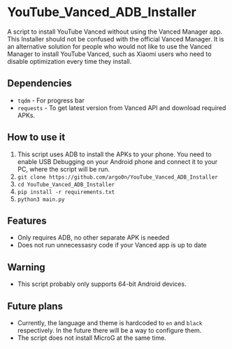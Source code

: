 # YouTube_Vanced_ADB_Installer
A script to install YouTube Vanced without using the Vanced Manager app.
This Installer should not be confused with the official Vanced Manager. It is an alternative solution for people who would not like to use the Vanced Manager to install YouTube Vanced, such as Xiaomi users who need to disable optimization every time they install.

## Dependencies
- `tqdm` - For progress bar
- `requests` - To get latest version from Vanced API and download required APKs. 

## How to use it
1) This script uses ADB to install the APKs to your phone. You need to enable USB Debugging on your Android phone and connect it to your PC, where the script will be run.
2) `git clone https://github.com/argo0n/YouTube_Vanced_ADB_Installer`
3) `cd YouTube_Vanced_ADB_Installer`
4) `pip install -r requirements.txt`
5) `python3 main.py`

## Features
- Only requires ADB, no other separate APK is needed
- Does not run unnecessasry code if your Vanced app is up to date

## Warning
- This script probably only supports 64-bit Android devices.


## Future plans
- Currently, the language and theme is hardcoded to `en` and `black` respectively. In the future there will be a way to configure them.
- The script does not install MicroG at the same time.